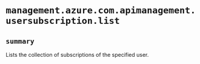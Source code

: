 # `management.azure.com.apimanagement.usersubscription.list`

## `summary`
Lists the collection of subscriptions of the specified user.


